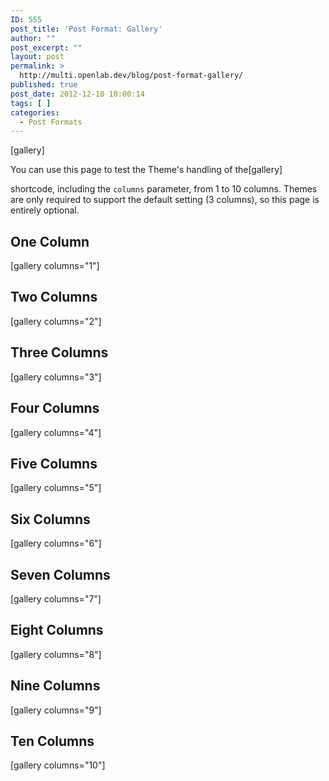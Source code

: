 ```yaml
---
ID: 555
post_title: 'Post Format: Gallery'
author: ""
post_excerpt: ""
layout: post
permalink: >
  http://multi.openlab.dev/blog/post-format-gallery/
published: true
post_date: 2012-12-10 10:00:14
tags: [ ]
categories:
  - Post Formats
---
```

[gallery]

<!--nextpage-->

You can use this page to test the Theme's handling of the[gallery]

shortcode, including the <code>columns</code> parameter, from 1 to 10 columns. Themes are only required to support the default setting (3 columns), so this page is entirely optional.
<h2>One Column</h2>
[gallery columns="1"]
<h2>Two Columns</h2>
[gallery columns="2"]
<h2>Three Columns</h2>
[gallery columns="3"]
<h2>Four Columns</h2>
[gallery columns="4"]
<h2>Five Columns</h2>
[gallery columns="5"]
<h2>Six Columns</h2>
[gallery columns="6"]
<h2>Seven Columns</h2>
[gallery columns="7"]
<h2>Eight Columns</h2>
[gallery columns="8"]
<h2>Nine Columns</h2>
[gallery columns="9"]
<h2>Ten Columns</h2>
[gallery columns="10"]